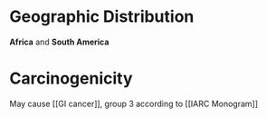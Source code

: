 # Geographic Distribution
**Africa** and **South America**

# Carcinogenicity
May cause [[GI cancer]], group 3 according to [[IARC Monogram]]